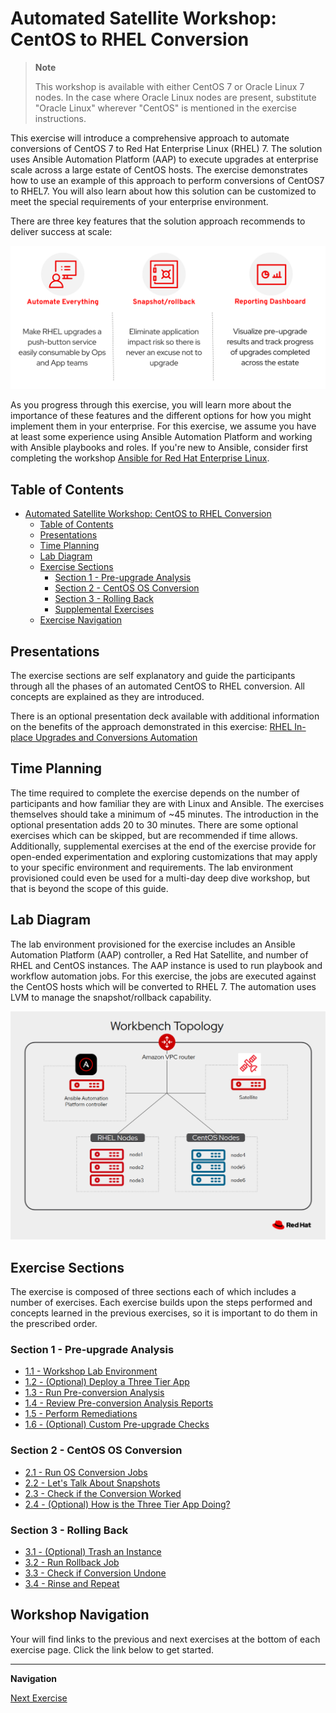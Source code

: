 # Automated Satellite Workshop: CentOS to RHEL Conversion

  > **Note**
  >
  > This workshop is available with either CentOS 7 or Oracle Linux 7 nodes. In the case where Oracle Linux nodes are present, substitute "Oracle Linux" wherever "CentOS" is mentioned in the exercise instructions.

This exercise will introduce a comprehensive approach to automate conversions of CentOS 7 to Red Hat Enterprise Linux (RHEL) 7. The solution uses Ansible Automation Platform (AAP) to execute upgrades at enterprise scale across a large estate of CentOS hosts. The exercise demonstrates how to use an example of this approach to perform conversions of CentOS7 to RHEL7. You will also learn about how this solution can be customized to meet the special requirements of your enterprise environment.

There are three key features that the solution approach recommends to deliver success at scale:

![Automate Everything, Snapshot/rollback, Reporting Dashboard](images/conversions_key_features.svg)

As you progress through this exercise, you will learn more about the importance of these features and the different options for how you might implement them in your enterprise. For this exercise, we assume you have at least some experience using Ansible Automation Platform and working with Ansible playbooks and roles. If you're new to Ansible, consider first completing the workshop [Ansible for Red Hat Enterprise Linux](https://aap2.demoredhat.com/exercises/ansible_rhel).

## Table of Contents

- [Automated Satellite Workshop: CentOS to RHEL Conversion](#automated-satellite-workshop:-centos-to-rhel-conversion)
  - [Table of Contents](#table-of-contents)
  - [Presentations](#presentations)
  - [Time Planning](#time-planning)
  - [Lab Diagram](#lab-diagram)
  - [Exercise Sections](#exercise-sections)
    - [Section 1 - Pre-upgrade Analysis](#section-1---pre-upgrade-analysis)
    - [Section 2 - CentOS OS Conversion](#section-2---centos-os-conversion)
    - [Section 3 - Rolling Back](#section-3---rolling-back)
    - [Supplemental Exercises](#supplemental-exercises)
  - [Exercise Navigation](#exercise-navigation)

## Presentations

The exercise sections are self explanatory and guide the participants through all the phases of an automated CentOS to RHEL conversion. All concepts are explained as they are introduced.

There is an optional presentation deck available with additional information on the benefits of the approach demonstrated in this exercise:
[RHEL In-place Upgrades and Conversions Automation](../decks/ansible_ripu_conversion.pdf)

## Time Planning

The time required to complete the exercise depends on the number of participants and how familiar they are with Linux and Ansible. The exercises themselves should take a minimum of ~45 minutes. The introduction in the optional presentation adds 20 to 30 minutes. There are some optional exercises which can be skipped, but are recommended if time allows. Additionally, supplemental exercises at the end of the exercise provide for open-ended experimentation and exploring customizations that may apply to your specific environment and requirements. The lab environment provisioned could even be used for a multi-day deep dive workshop, but that is beyond the scope of this guide.

## Lab Diagram

The lab environment provisioned for the exercise includes an Ansible Automation Platform (AAP) controller, a Red Hat Satellite, and number of RHEL and CentOS instances. The AAP instance is used to run playbook and workflow automation jobs. For this exercise, the jobs are executed against the CentOS hosts which will be converted to RHEL 7. The automation uses LVM to manage the snapshot/rollback capability.

![RHEL In-place Upgrade Automation Workshop lab diagram](images/auto_satellite_lab_diagram.png)

## Exercise Sections

The exercise is composed of three sections each of which includes a number of exercises. Each exercise builds upon the steps performed and concepts learned in the previous exercises, so it is important to do them in the prescribed order.

### Section 1 - Pre-upgrade Analysis

* [1.1 - Workshop Lab Environment](1.1-setup/README.md)
* [1.2 - (Optional) Deploy a Three Tier App](1.2-three-tier-app/README.md)
* [1.3 - Run Pre-conversion Analysis](1.3-preupg/README.md)
* [1.4 - Review Pre-conversion Analysis Reports](1.4-report/README.md)
* [1.5 - Perform Remediations](1.5-remediate/README.md)
* [1.6 - (Optional) Custom Pre-upgrade Checks](1.6-custom-modules/README.md)

### Section 2 - CentOS OS Conversion

* [2.1 - Run OS Conversion Jobs](2.1-upgrade/README.md)
* [2.2 - Let's Talk About Snapshots](2.2-snapshots/README.md)
* [2.3 - Check if the Conversion Worked](2.3-check-convert/README.md)
* [2.4 - (Optional) How is the Three Tier App Doing?](2.4-check-three-tier-app/README.md)

### Section 3 - Rolling Back

* [3.1 - (Optional) Trash an Instance](3.1-error-condition/README.md)
* [3.2 - Run Rollback Job](3.2-rollback/README.md)
* [3.3 - Check if Conversion Undone](3.3-check-undo/README.md)
* [3.4 - Rinse and Repeat](3.4-conclusion/README.md)

## Workshop Navigation

Your will find links to the previous and next exercises at the bottom of each exercise page. Click the link below to get started.

---

**Navigation**

[Next Exercise](1.1-setup/README.md)
